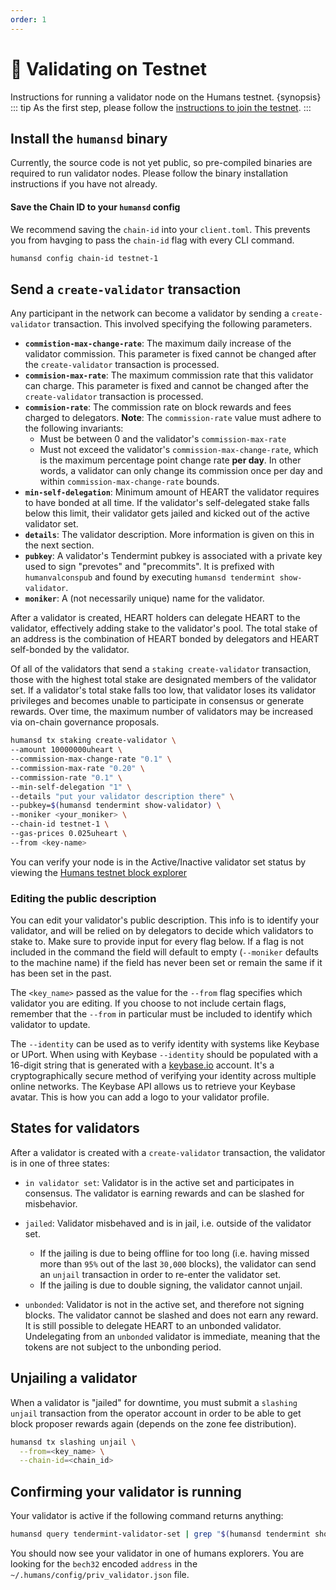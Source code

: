 ```yaml
---
order: 1
---
```


# 🤖 Validating on Testnet

Instructions for running a validator node on the Humans testnet. {synopsis}
::: tip
As the first step, please follow the [instructions to join the testnet](/run-nodes/testnet/joining-testnet.html).
:::
## Install the `humansd` binary

Currently, the source code is not yet public, so pre-compiled binaries are required to run validator nodes.
Please follow the binary installation instructions if you have not already. 

#### Save the Chain ID to your `humansd` config

We recommend saving the `chain-id` into your `client.toml`. 
This prevents you from havging to pass the `chain-id` flag with every CLI command.

```sh
humansd config chain-id testnet-1
```

## Send a `create-validator` transaction

Any participant in the network can become a validator by sending a `create-validator` transaction. This involved specifying the following parameters.

- **`commistion-max-change-rate`**: The maximum daily increase of the validator commission. This parameter is fixed cannot be changed after the `create-validator` transaction is processed.
- **`commision-max-rate`**: The maximum commission rate that this validator can charge. This parameter is fixed and cannot be changed after the `create-validator` transaction is processed.
- **`commision-rate`**: The commission rate on block rewards and fees charged to delegators. **Note**: The `commission-rate` value must adhere to the following invariants:
  * Must be between 0 and the validator's `commission-max-rate`
  * Must not exceed the validator's `commission-max-change-rate`, which is the maximum percentage point change rate **per day**. In other words, a validator can only change its commission once per day and within `commission-max-change-rate` bounds.
- **`min-self-delegation`**: Minimum amount of HEART the validator requires to have bonded at all time. If the validator's self-delegated stake falls below this limit, their validator gets jailed and kicked out of the active validator set.
- **`details`**: The validator description. More information is given on this in the next section.
- **`pubkey`**: A validator's Tendermint pubkey is associated with a private key used to sign "prevotes" and "precommits". It is prefixed with `humanvalconspub` and found by executing `humansd tendermint show-validator`.
- **`moniker`**: A (not necessarily unique) name for the validator.
 
After a validator is created, HEART holders can delegate HEART to the validator, effectively adding stake to the validator's pool. The total stake of an address is the combination of HEART bonded by delegators and HEART self-bonded by the validator.

Of all of the validators that send a `staking create-validator` transaction, those with the highest total stake are designated members of the validator set. If a validator's total stake falls too low, that validator loses its validator privileges and becomes unable to participate in consensus or generate rewards. Over time, the maximum number of validators may be increased via on-chain governance proposals.

```sh
humansd tx staking create-validator \
--amount 10000000uheart \
--commission-max-change-rate "0.1" \
--commission-max-rate "0.20" \
--commission-rate "0.1" \
--min-self-delegation "1" \
--details "put your validator description there" \
--pubkey=$(humansd tendermint show-validator) \
--moniker <your_moniker> \
--chain-id testnet-1 \
--gas-prices 0.025uheart \
--from <key-name>
```

You can verify your node is in the Active/Inactive validator set status by viewing the [Humans testnet block explorer](https://explorer.humans.zone/humans-testnet/staking)

### Editing the public description

You can edit your validator's public description. This info is to identify your validator, and will be relied on by delegators to decide which validators to stake to. Make sure to provide input for every flag below. If a flag is not included in the command the field will default to empty (`--moniker` defaults to the machine name) if the field has never been set or remain the same if it has been set in the past.

The `<key_name>` passed as the value for the `--from` flag specifies which validator you are editing. If you choose to not include certain flags, remember that the `--from` in particular must be included to identify which validator to update.

The `--identity` can be used as to verify identity with systems like Keybase or UPort. When using with Keybase `--identity` should be populated with a 16-digit string that is generated with a [keybase.io](https://keybase.io) account. It's a cryptographically secure method of verifying your identity across multiple online networks. The Keybase API allows us to retrieve your Keybase avatar. This is how you can add a logo to your validator profile.

## States for validators  

After a validator is created with a `create-validator` transaction, the validator is in one of three states:

- `in validator set`: Validator is in the active set and participates in consensus. The validator is earning rewards and can be slashed for misbehavior.
- `jailed`: Validator misbehaved and is in jail, i.e. outside of the validator set.

  - If the jailing is due to being offline for too long (i.e. having missed more than `95%` out of the last `30,000` blocks), the validator can send an `unjail` transaction in order to re-enter the validator set.
  - If the jailing is due to double signing, the validator cannot unjail.

- `unbonded`: Validator is not in the active set, and therefore not signing blocks. The validator cannot be slashed and does not earn any reward. It is still possible to delegate HEART to an unbonded validator. Undelegating from an `unbonded` validator is immediate, meaning that the tokens are not subject to the unbonding period.

## Unjailing a validator

When a validator is "jailed" for downtime, you must submit a `slashing unjail` transaction from the operator account in order to be able to get block proposer rewards again (depends on the zone fee distribution).

```bash
humansd tx slashing unjail \
  --from=<key_name> \
  --chain-id=<chain_id>
```

## Confirming your validator is running 

Your validator is active if the following command returns anything:

```bash
humansd query tendermint-validator-set | grep "$(humansd tendermint show-address)"
```

You should now see your validator in one of humans explorers. You are looking for the `bech32` encoded `address` in the `~/.humans/config/priv_validator.json` file.
